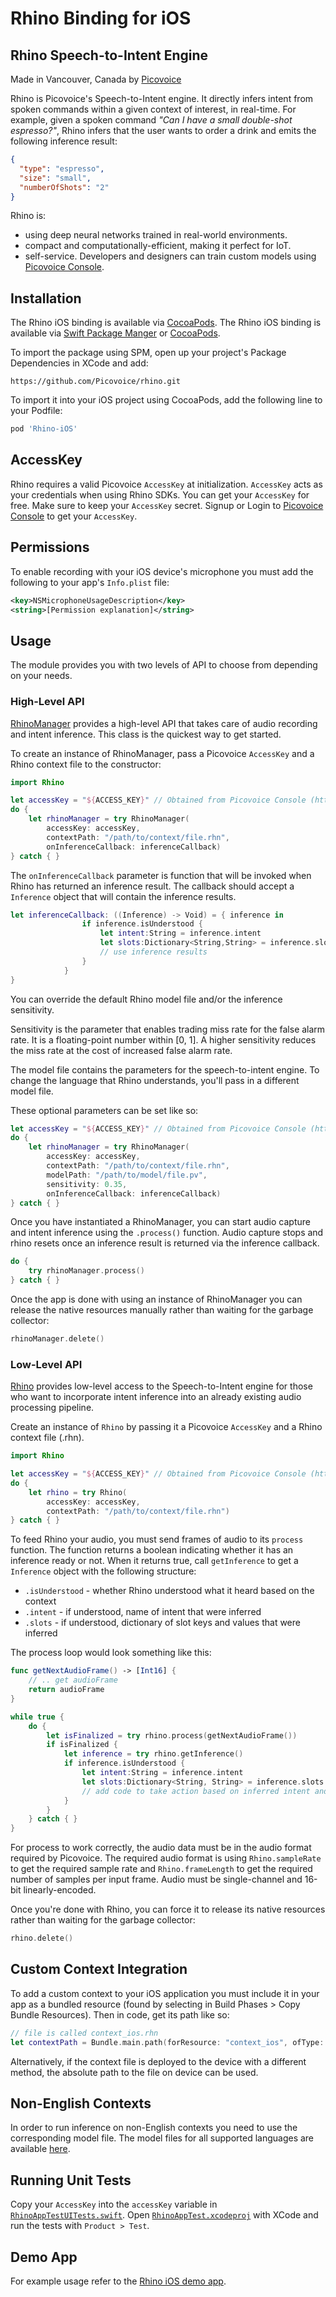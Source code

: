 # Rhino Binding for iOS

## Rhino Speech-to-Intent Engine

Made in Vancouver, Canada by [Picovoice](https://picovoice.ai)

Rhino is Picovoice's Speech-to-Intent engine. It directly infers intent from spoken commands within a given context of
interest, in real-time. For example, given a spoken command *"Can I have a small double-shot espresso?"*, Rhino infers that the user wants to order a drink and emits the following inference result:

```json
{
  "type": "espresso",
  "size": "small",
  "numberOfShots": "2"
}
```

Rhino is:

* using deep neural networks trained in real-world environments.
* compact and computationally-efficient, making it perfect for IoT.
* self-service. Developers and designers can train custom models using [Picovoice Console](https://console.picovoice.ai/).

## Installation

<!-- markdown-link-check-disable -->
The Rhino iOS binding is available via [CocoaPods](https://cocoapods.org/pods/Rhino-iOS). The Rhino iOS binding is available via [Swift Package Manger](https://www.swift.org/documentation/package-manager/) or [CocoaPods](https://cocoapods.org/pods/Rhino-iOS).
<!-- markdown-link-check-enable -->

To import the package using SPM, open up your project's Package Dependencies in XCode and add:
```
https://github.com/Picovoice/rhino.git
```
To import it into your iOS project using CocoaPods, add the following line to your Podfile:

```ruby
pod 'Rhino-iOS'
```

## AccessKey

Rhino requires a valid Picovoice `AccessKey` at initialization. `AccessKey` acts as your credentials when using Rhino SDKs.
You can get your `AccessKey` for free. Make sure to keep your `AccessKey` secret.
Signup or Login to [Picovoice Console](https://console.picovoice.ai/) to get your `AccessKey`.

## Permissions

To enable recording with your iOS device's microphone you must add the following to your app's `Info.plist` file:
```xml
<key>NSMicrophoneUsageDescription</key>
<string>[Permission explanation]</string>
```

## Usage

The module provides you with two levels of API to choose from depending on your needs.

### High-Level API

[RhinoManager](./RhinoManager.swift) provides a high-level API that takes care of audio recording and intent inference. This class is the quickest way to get started.

To create an instance of RhinoManager, pass a Picovoice `AccessKey` and a Rhino context file to the constructor:
```swift
import Rhino

let accessKey = "${ACCESS_KEY}" // Obtained from Picovoice Console (https://console.picovoice.ai)
do {
    let rhinoManager = try RhinoManager(
        accessKey: accessKey,
        contextPath: "/path/to/context/file.rhn",
        onInferenceCallback: inferenceCallback)
} catch { }
```

The `onInferenceCallback` parameter is function that will be invoked when Rhino has returned an inference result.
The callback should accept a `Inference` object that will contain the inference results.
```swift
let inferenceCallback: ((Inference) -> Void) = { inference in
                if inference.isUnderstood {
                    let intent:String = inference.intent
                    let slots:Dictionary<String,String> = inference.slots
                    // use inference results
                }
            }
}
```

You can override the default Rhino model file and/or the inference sensitivity.

Sensitivity is the parameter that enables trading miss rate for the false alarm rate. It is a floating-point number within [0, 1]. A higher sensitivity reduces the miss rate at the cost of increased false alarm rate.

The model file contains the parameters for the speech-to-intent engine. To change the language that Rhino understands, you'll pass in a different model file.

These optional parameters can be set like so:
```swift
let accessKey = "${ACCESS_KEY}" // Obtained from Picovoice Console (https://console.picovoice.ai)
do {
    let rhinoManager = try RhinoManager(
        accessKey: accessKey,
        contextPath: "/path/to/context/file.rhn",
        modelPath: "/path/to/model/file.pv",
        sensitivity: 0.35,
        onInferenceCallback: inferenceCallback)
} catch { }
```

Once you have instantiated a RhinoManager, you can start audio capture and intent inference using the `.process()` function.
Audio capture stops and rhino resets once an inference result is returned via the inference callback.

```swift
do {
    try rhinoManager.process()
} catch { }
```

Once the app is done with using an instance of RhinoManager you can release the native resources manually rather than waiting for the garbage collector:
```swift
rhinoManager.delete()
```

### Low-Level API

[Rhino](./Rhino.swift) provides low-level access to the Speech-to-Intent engine for those who want to incorporate intent inference into an already existing audio processing pipeline.

Create an instance of `Rhino` by passing it a Picovoice `AccessKey` and a Rhino context file (.rhn).

```swift
import Rhino

let accessKey = "${ACCESS_KEY}" // Obtained from Picovoice Console (https://console.picovoice.ai)
do {
    let rhino = try Rhino(
        accessKey: accessKey,
        contextPath: "/path/to/context/file.rhn")
} catch { }
```

To feed Rhino your audio, you must send frames of audio to its `process` function. The function returns a boolean indicating whether it has an inference ready or not. When it returns true, call `getInference` to get a `Inference` object with the following structure:

- `.isUnderstood` - whether Rhino understood what it heard based on the context
- `.intent` - if understood, name of intent that were inferred
- `.slots` - if understood, dictionary of slot keys and values that were inferred

The process loop would look something like this:
```swift
func getNextAudioFrame() -> [Int16] {
    // .. get audioFrame
    return audioFrame
}

while true {
    do {
        let isFinalized = try rhino.process(getNextAudioFrame())
        if isFinalized {
            let inference = try rhino.getInference()
            if inference.isUnderstood {
                let intent:String = inference.intent
                let slots:Dictionary<String, String> = inference.slots
                // add code to take action based on inferred intent and slot values
            }
        }
    } catch { }
}
```

For process to work correctly, the audio data must be in the audio format required by Picovoice.
The required audio format is using `Rhino.sampleRate` to get the required sample rate and `Rhino.frameLength` to get the required number of samples per input frame. Audio must be single-channel and 16-bit linearly-encoded.

Once you're done with Rhino, you can force it to release its native resources rather than waiting for the garbage collector:
```swift
rhino.delete()
```

## Custom Context Integration

To add a custom context to your iOS application you must include it in your app as a bundled resource (found by selecting in Build Phases > Copy Bundle Resources). Then in code, get its path like so:

```swift
// file is called context_ios.rhn
let contextPath = Bundle.main.path(forResource: "context_ios", ofType: "rhn")
```

Alternatively, if the context file is deployed to the device with a different method, the absolute path to the file on device can be used.

## Non-English Contexts

In order to run inference on non-English contexts you need to use the corresponding model file. The model files for all supported languages are available [here](../../lib/common).

## Running Unit Tests

Copy your `AccessKey` into the `accessKey` variable in [`RhinoAppTestUITests.swift`](RhinoAppTest/RhinoAppTestUITests/RhinoAppTestUITests.swift). Open [`RhinoAppTest.xcodeproj`](RhinoAppTest/RhinoAppTest.xcodeproj) with XCode and run the tests with `Product > Test`.

## Demo App

For example usage refer to the [Rhino iOS demo app](../../demo/ios).
